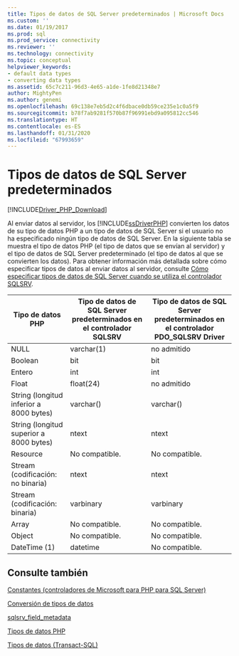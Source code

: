 ```yaml
---
title: Tipos de datos de SQL Server predeterminados | Microsoft Docs
ms.custom: ''
ms.date: 01/19/2017
ms.prod: sql
ms.prod_service: connectivity
ms.reviewer: ''
ms.technology: connectivity
ms.topic: conceptual
helpviewer_keywords:
- default data types
- converting data types
ms.assetid: 65c7c211-96d3-4e65-a1de-1fe8d21348e7
author: MightyPen
ms.author: genemi
ms.openlocfilehash: 69c138e7eb5d2c4f6dbace0db59ce235e1c0a5f9
ms.sourcegitcommit: b78f7ab9281f570b87f96991ebd9a095812cc546
ms.translationtype: HT
ms.contentlocale: es-ES
ms.lasthandoff: 01/31/2020
ms.locfileid: "67993659"
---
```

# <a name="default-sql-server-data-types"></a>Tipos de datos de SQL Server predeterminados
[!INCLUDE[Driver_PHP_Download](../../includes/driver_php_download.md)]

Al enviar datos al servidor, los [!INCLUDE[ssDriverPHP](../../includes/ssdriverphp_md.md)] convierten los datos de su tipo de datos PHP a un tipo de datos de SQL Server si el usuario no ha especificado ningún tipo de datos de SQL Server. En la siguiente tabla se muestra el tipo de datos PHP (el tipo de datos que se envían al servidor) y el tipo de datos de SQL Server predeterminado (el tipo de datos al que se convierten los datos). Para obtener información más detallada sobre cómo especificar tipos de datos al enviar datos al servidor, consulte [Cómo especificar tipos de datos de SQL Server cuando se utiliza el controlador SQLSRV](../../connect/php/how-to-specify-sql-server-data-types-when-using-the-sqlsrv-driver.md).  
  
|Tipo de datos PHP|Tipo de datos de SQL Server predeterminados en el controlador SQLSRV|Tipo de datos de SQL Server predeterminados en el controlador PDO_SQLSRV Driver|  
|-----------------|------------------------------------------------|-----------------------------------------------------|  
|NULL|varchar(1)|no admitido|  
|Boolean|bit|bit|  
|Entero|int|int|  
|Float|float(24)|no admitido|  
|String (longitud inferior a 8000 bytes)|varchar(<string length>)|varchar(<string length>)|  
|String (longitud superior a 8000 bytes)|ntext|ntext|  
|Resource|No compatible.|No compatible.|  
|Stream (codificación: no binaria)|ntext|ntext|  
|Stream (codificación: binaria)|varbinary|varbinary|  
|Array|No compatible.|No compatible.|  
|Object|No compatible.|No compatible.|  
|DateTime (1)|datetime|No compatible.|  
  
## <a name="see-also"></a>Consulte también  
[Constantes &#40;controladores de Microsoft para PHP para SQL Server&#41;](../../connect/php/constants-microsoft-drivers-for-php-for-sql-server.md)

[Conversión de tipos de datos](../../connect/php/converting-data-types.md)

[sqlsrv_field_metadata](../../connect/php/sqlsrv-field-metadata.md)

[Tipos de datos PHP](https://php.net/manual/language.types.php)

[Tipos de datos (Transact-SQL)](https://docs.microsoft.com/sql/t-sql/data-types/data-types-transact-sql)  
  

